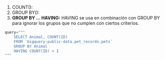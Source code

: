 1. COUNT(): 
2. GROUP BY():
3. **GROUP BY ... HAVING:** HAVING se usa en combinación con GROUP BY para ignorar los grupos que no cumplen con ciertos criterios.
```python
query="""
    SELECT Animal, COUNT(ID)
    FROM `bigquery-public-data.pet_records.pets`
    GROUP BY Animal
    HAVING COUNT(ID) > 1
"""
```
